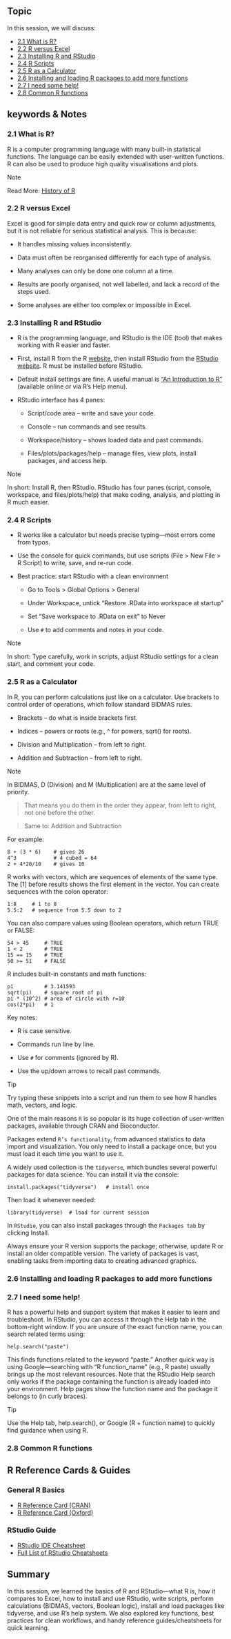 ## Topic
In this session, we will discuss:  

* [2.1 What is R?](#21-what-is-r)
* [2.2 R versus Excel](#22-r-versus-excel)
* [2.3 Installing R and RStudio](#23-installing-r-and-rstudio)
* [2.4 R Scripts](#24-r-scripts)
* [2.5 R as a Calculator](#25-r-as-a-calculator)
* [2.6 Installing and loading R packages to add more functions](#26-installing-and-loading-r-packages-to-add-more-functions)
* [2.7 I need some help!](#27-i-need-some-help!)
* [2.8 Common R functions](#28-common-r-functions)

## keywords & Notes

### 2.1 What is R?

R is a computer programming language with many built-in statistical functions. The language can be easily extended with user-written functions. R can also be used to produce high quality visualisations and plots.

>[!NOTE]
> Read More: [History of R](https://bookdown.org/rdpeng/rprogdatascience/history-and-overview-of-r.html)

### 2.2 R versus Excel

Excel is good for simple data entry and quick row or column adjustments, but it is not reliable for serious statistical analysis. This is because:

  * It handles missing values inconsistently.
  
  * Data must often be reorganised differently for each type of analysis.
  
  * Many analyses can only be done one column at a time.
  
  * Results are poorly organised, not well labelled, and lack a record of the steps used.
  
  * Some analyses are either too complex or impossible in Excel.


### 2.3 Installing R and RStudio

* R is the programming language, and RStudio is the IDE (tool) that makes working with R easier and faster.

* First, install R from the R [website](https://www.stats.bris.ac.uk/R/), then install RStudio from the [RStudio website](https://posit.co/download/rstudio-desktop/#download). R must be installed before RStudio.

* Default install settings are fine. A useful manual is [“An Introduction to R”](https://www.stats.bris.ac.uk/R/) (available online or via R’s Help menu).

* RStudio interface has 4 panes:
  
  * Script/code area – write and save your code.
  
  * Console – run commands and see results.
  
  * Workspace/history – shows loaded data and past commands.
  
  * Files/plots/packages/help – manage files, view plots, install packages, and access help.

>[!NOTE]
> In short: Install R, then RStudio. RStudio has four panes (script, console, workspace, and files/plots/help) that make coding, analysis, and plotting in R much easier.

### 2.4 R Scripts

* R works like a calculator but needs precise typing—most errors come from typos.

* Use the console for quick commands, but use scripts (File > New File > R Script) to write, save, and re-run code.

* Best practice: start RStudio with a clean environment

  * Go to Tools > Global Options > General
  
  * Under Workspace, untick “Restore .RData into workspace at startup”
  
  * Set “Save workspace to .RData on exit” to Never

  * Use `#` to add comments and notes in your code.

>[!NOTE]
> In short: Type carefully, work in scripts, adjust RStudio settings for a clean start, and comment your code.


### 2.5 R as a Calculator

In R, you can perform calculations just like on a calculator. Use brackets to control order of operations, which follow standard BIDMAS rules. 

  * Brackets – do what is inside brackets first.
  
  * Indices – powers or roots (e.g., ^ for powers, sqrt() for roots).
  
  * Division and Multiplication – from left to right.
  
  * Addition and Subtraction – from left to right.

>[!NOTE]
> In BIDMAS, D (Division) and M (Multiplication) are at the same level of priority.

> That means you do them in the order they appear, from left to right, not one before the other.

> Same to: Addition and Subtraction

For example:

```
8 + (3 * 6)    # gives 26
4^3            # 4 cubed = 64
2 + 4*20/10    # gives 10

```

R works with vectors, which are sequences of elements of the same type. The [1] before results shows the first element in the vector. You can create sequences with the colon operator:

```
1:8     # 1 to 8
5.5:2   # sequence from 5.5 down to 2

```

You can also compare values using Boolean operators, which return TRUE or FALSE:

```
54 > 45     # TRUE
1 < 2       # TRUE
15 == 15    # TRUE
50 >= 51    # FALSE

```

R includes built-in constants and math functions:

```
pi          # 3.141593
sqrt(pi)    # square root of pi
pi * (10^2) # area of circle with r=10
cos(2*pi)   # 1

```

Key notes:

  * R is case sensitive.
  
  * Commands run line by line.
  
  * Use `#` for comments (ignored by R).
  
  * Use the up/down arrows to recall past commands.

>[!TIP] 
>Try typing these snippets into a script and run them to see how R handles math, vectors, and logic.

One of the main reasons `R` is so popular is its huge collection of user-written packages, available through CRAN and Bioconductor. 

Packages extend `R’s functionality`, from advanced statistics to data import and visualization. You only need to install a package once, but you must load it each time you want to use it. 

A widely used collection is the `tidyverse`, which bundles several powerful packages for data science. You can install it via the console:

```
install.packages("tidyverse")   # install once

```

Then load it whenever needed:

```
library(tidyverse)  # load for current session

```

In `RStudio`, you can also install packages through the `Packages tab` by clicking Install.

Always ensure your R version supports the package; otherwise, update R or install an older compatible version. The variety of packages is vast, enabling tasks from importing data to creating advanced graphics.

### 2.6 Installing and loading R packages to add more functions


### 2.7 I need some help!

R has a powerful help and support system that makes it easier to learn and troubleshoot. In RStudio, you can access it through the Help tab in the bottom-right window. If you are unsure of the exact function name, you can search related terms using:

```
help.search("paste")

```
This finds functions related to the keyword “paste.” Another quick way is using Google—searching with “R function_name” (e.g., R paste) usually brings up the most relevant resources. Note that the RStudio Help search only works if the package containing the function is already loaded into your environment. Help pages show the function name and the package it belongs to (in curly braces).

>[!TIP]
> Use the Help tab, help.search(), or Google (R + function name) to quickly find guidance when using R.


### 2.8 Common R functions

## R Reference Cards & Guides  

### General R Basics  
- [R Reference Card (CRAN)](https://cran.r-project.org/doc/contrib/Short-refcard.pdf)  
- [R Reference Card (Oxford)](https://www.stats.ox.ac.uk/~snijders/siena/Rrefcard.pdf)  

### RStudio Guide  
- [RStudio IDE Cheatsheet](https://raw.githubusercontent.com/rstudio/cheatsheets/main/rstudio-ide.pdf)  
- [Full List of RStudio Cheatsheets](https://posit.co/resources/cheatsheets/)  


## Summary

In this session, we learned the basics of R and RStudio—what R is, how it compares to Excel, how to install and use RStudio, write scripts, perform calculations (BIDMAS, vectors, Boolean logic), install and load packages like tidyverse, and use R’s help system. We also explored key functions, best practices for clean workflows, and handy reference guides/cheatsheets for quick learning.

